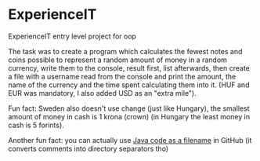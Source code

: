 # ExperienceIT
ExperienceIT entry level project for oop

The task was to create a program which calculates the fewest notes and coins possible to represent a random amount of money in a random currency, write them to the console, result first, list afterwards, then create a file with a username read from the console and print the amount, the name of the currency and the time spent calculating them into it. (HUF and EUR was mandatory, I also added USD as an "extra mile").

Fun fact: Sweden also doesn't use change (just like Hungary), the smallest amount of money in cash is 1 krona (crown) (in Hungary the least money in cash is 5 forints).

Another fun fact: you can actually use [Java code as a filename](https://github.com/Erendis42/ExperienceIT/blob/master/oops.png) in GitHub (it converts comments into directory separators tho)
